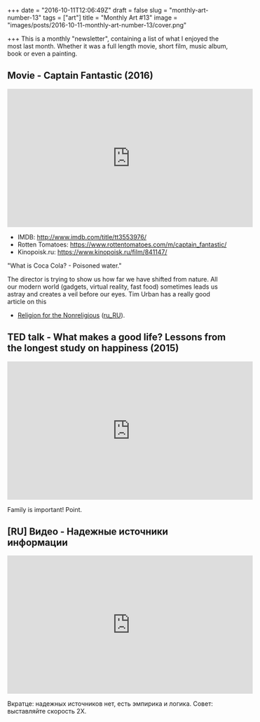 +++
date = "2016-10-11T12:06:49Z"
draft = false
slug = "monthly-art-number-13"
tags = ["art"]
title = "Monthly Art #13"
image = "images/posts/2016-10-11-monthly-art-number-13/cover.png"

+++
This is a monthly "newsletter", containing a list of what I enjoyed the most
last month. Whether it was a full length movie, short film, music album, book
or even a painting.

<!--more-->

## Movie - Captain Fantastic (2016)

<iframe width="560" height="315" src="https://www.youtube.com/embed/D1kH4OMIOMc" frameborder="0" allowfullscreen></iframe>

- IMDB: http://www.imdb.com/title/tt3553976/
- Rotten Tomatoes: https://www.rottentomatoes.com/m/captain_fantastic/
- Kinopoisk.ru: https://www.kinopoisk.ru/film/841147/

"What is Coca Cola? - Poisoned water."

The director is trying to show us how far we have shifted from nature. All our
modern world (gadgets, virtual reality, fast food) sometimes leads us astray
and creates a veil before our eyes. Tim Urban has a really good article on this
- [Religion for the
Nonreligious](http://waitbutwhy.com/2014/10/religion-for-the-nonreligious.html)
([ru_RU](https://lifehacker.ru/2016/08/27/wisdom-is-the-goal/)).

## TED talk - What makes a good life? Lessons from the longest study on happiness (2015)

<iframe src="https://embed.ted.com/talks/lang/en/robert_waldinger_what_makes_a_good_life_lessons_from_the_longest_study_on_happiness" width="560" height="315" frameborder="0" scrolling="no" webkitAllowFullScreen mozallowfullscreen allowFullScreen></iframe><Paste>

Family is important! Point.

## [RU] Видео - Надежные источники информации

<iframe width="560" height="315" src="https://www.youtube.com/embed/AfUqqOiZVHg" frameborder="0" allowfullscreen></iframe>

Вкратце: надежных источников нет, есть эмпирика и логика. Совет: выставляйте
скорость 2X.
